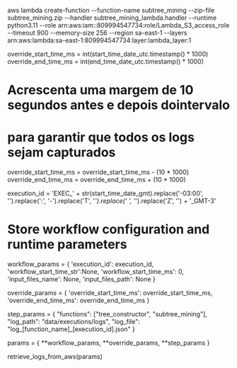aws lambda create-function --function-name subtree_mining --zip-file subtree_mining.zip --handler subtree_mining_lambda.handler --runtime python3.11 --role arn:aws:iam::809994547734:role/Lambda_S3_access_role --timeout 900 --memory-size 256 --region sa-east-1 --layers arn:aws:lambda:sa-east-1:809994547734:layer:lambda_layer:1





override_start_time_ms = int(start_time_date_utc.timestamp() * 1000)
override_end_time_ms = int(end_time_date_utc.timestamp() * 1000)

# Acrescenta uma margem de 10 segundos antes e depois dointervalo
# para garantir que todos os logs sejam capturados
override_start_time_ms = override_start_time_ms - (10 * 1000)
override_end_time_ms = override_end_time_ms + (10 * 1000)

execution_id = 'EXEC_' + str(start_time_date_gmt).replace('-03:00', '').replace(':', '-').replace('T', '_').replace(' ', '_').replace('Z', '') + '_GMT-3'

# Store workflow configuration and runtime parameters
workflow_params = {
    'execution_id': execution_id,
    'workflow_start_time_str':None,
    'workflow_start_time_ms': 0,
    'input_files_name': None,
    'input_files_path': None
}

override_params = {
    'override_start_time_ms': override_start_time_ms,
    'override_end_time_ms': override_end_time_ms
}

step_params = {
    "functions": ["tree_constructor", "subtree_mining"],
    "log_path": "data/executions/logs",
    "log_file": "log_[function_name]_[execution_id].json"
}

params = {
    **workflow_params,
    **override_params,
    **step_params
}

retrieve_logs_from_aws(params)